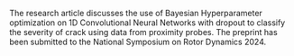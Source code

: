The research article discusses the use of Bayesian Hyperparameter optimization on 1D Convolutional Neural Networks with dropout to classify the severity of crack using data from proximity probes. 
The preprint has been submitted to the National Symposium on Rotor Dynamics 2024. 
